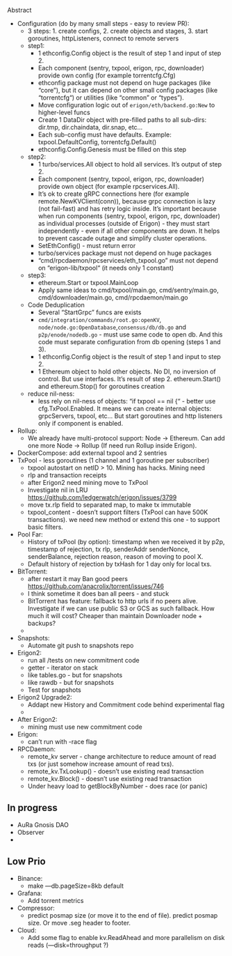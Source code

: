 Abstract


- Configuration (do by many small steps - easy to review PR):
  - 3 steps: 1. create configs, 2. create objects and stages, 3. start goroutines, httpListeners, connect to remote servers
  - step1:
      - 1 ethconfig.Config object is the result of step 1 and input of step 2.
      - Each component (sentry, txpool, erigon, rpc, downloader) provide own config (for example torrentcfg.Cfg)
      - ethconfig package must not depend on huge packages (like “core”), but it can depend on other small config packages (like “torrentcfg“) or utilities (like “common” or “types”).
      - Move configuration logic out of `erigon/eth/backend.go:New` to higher-level funcs
      - Create 1 DataDir object with pre-filled paths to all sub-dirs: dir.tmp, dir.chaindata, dir.snap, etc…
      - Each sub-config must have defaults. Example: txpool.DefaultConfig, torrentcfg.Default()
      - ethconfig.Config.Genesis must be filled on this step
  - step2:
      - 1 turbo/services.All object to hold all services. It’s output of step 2.
      - Each component (sentry, txpool, erigon, rpc, downloader) provide own object (for example rpcservices.All).
      - It’s ok to create gRPC connections here (for example remote.NewKVClient(conn)), because grpc connection is lazy (not fail-fast) and has retry logic inside. It’s important because when run components (sentry, txpool, erigon, rpc, downloader) as individual processes (outside of Erigon) - they must start independently - even if all other components are down. It helps to prevent cascade outage and simplify cluster operations.
      - SetEthConfig() - must return error
      - turbo/services package must not depend on huge packages
      - “cmd/rpcdaemon/rpcservices/eth_txpool.go” must not depend on “erigon-lib/txpool“ (it needs only 1 constant)
  - step3:
      - ethereum.Start or txpool.MainLoop
      - Apply same ideas to cmd/txpool/main.go, cmd/sentry/main.go, cmd/downloader/main.go, cmd/rpcdaemon/main.go
  - Code Deduplication
      - Several “StartGrpc” funcs are exists
      - `cmd/integration/commands/root.go:openKV`, `node/node.go:OpenDatabase`,`consensus/db/db.go` and `p2p/enode/nodedb.go` - must use same code to open db. And this code must separate configuration from db opening (steps 1 and 3).
      - 1 ethconfig.Config object is the result of step 1 and input to step 2.
      - 1 Ethereum object to hold other objects. No DI, no inversion of control. But use interfaces. It’s result of step 2. ethereum.Start() and ethereum.Stop() for goroutines creation
  - reduce nil-ness:
      - less rely on nil-ness of objects: “if txpool == nil {“ - better use cfg.TxPool.Enabled. It means we can create internal objects: grpcServers, txpool, etc… But start goroutines and http listeners only if component is enabled.
- Rollup:
    - We already have multi-protocol support: Node -> Ethereum. Can add one more Node -> Rollup (If need run Rollup inside Erigon).
- DockerCompose: add external txpool and 2 sentries
- TxPool - less goroutines (1 channel and 1 goroutine per subscriber)
    - txpool autostart on netID > 10. Mining has hacks. Mining need
    - rlp and transaction receipts
    - after Erigon2 need mining move to TxPool
    - Investigate nil in LRU https://github.com/ledgerwatch/erigon/issues/3799
    - move tx.rlp field to separated map, to make tx immutable
    - txpool_content - doesn’t support filters (TxPool can have 500K transactions). we need new method or extend this one - to support basic filters.
- Pool Far:
    - History of txPool (by option): timestamp when we received it by p2p, timestamp of rejection, tx rlp, senderAddr senderNonce, senderBalance, rejection reason, reason of moving to pool X.
    - Default history of rejection by txHash for 1 day only for local txs.
- BitTorrent:
    - after restart it may Ban good peers https://github.com/anacrolix/torrent/issues/746
    - I think sometime it does ban all peers - and stuck
    - BitTorrent has feature: fallback to http urls if no peers alive. Investigate if we can use public S3 or GCS as such fallback. How much it will cost? Cheaper than maintain Downloader node + backups?
    -  
- Snapshots:
    - Automate git push to snapshots repo
- Erigon2:
    - run all /tests on new commitment code
    - getter - iterator on stack
    - like tables.go - but for snapshots
    - like rawdb - but for snapshots
    - Test for snapshots
- Erigon2 Upgrade2:
  - Addapt new History and Commitment code behind experimental flag
  - 
- After Erigon2:
    - mining must use new commitment code
- Erigon:
    - can’t run with -race flag
- RPCDaemon:
    - remote_kv server - change architecture to reduce amount of read txs (or just somehow increase amount of read txs).
    - remote_kv.TxLookup() - doesn’t use existing read transaction
    - remote_kv.Block() - doesn’t use existing read transaction
    - Under heavy load to getBlockByNumber - does race (or panic)

## In progress
- AuRa Gnosis DAO
- Observer
- 

## Low Prio
- Binance:
    - make —db.pageSize=8kb default
- Grafana:
    - Add torrent metrics
- Compressor:
    - predict posmap size (or move it to the end of file). predict posmap size. Or move .seg header to footer.
- Cloud:
    - Add some flag to enable kv.ReadAhead and more parallelism on disk reads (—disk=throughput ?)
